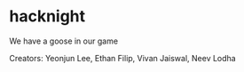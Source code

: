 # hacknight

We have a goose in our game

Creators: Yeonjun Lee, Ethan Filip, Vivan Jaiswal, Neev Lodha
